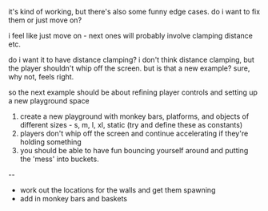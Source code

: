 it's kind of working, but there's also some funny edge cases.  do i want to fix them or just move on?

i feel like just move on - next ones will probably involve clamping distance etc.

do i want it to have distance clamping?  i don't think distance clamping, but the player shouldn't whip off the screen.  but is that a new example?  sure, why not, feels right.

so the next example should be about refining player controls and setting up a new playground space

1. create a new playground with monkey bars, platforms, and objects of different sizes - s, m, l, xl, static (try and define these as constants)
2. players don't whip off the screen and continue accelerating if they're holding something
3. you should be able to have fun bouncing yourself around and putting the 'mess' into buckets.

--

* work out the locations for the walls and get them spawning
* add in monkey bars and baskets